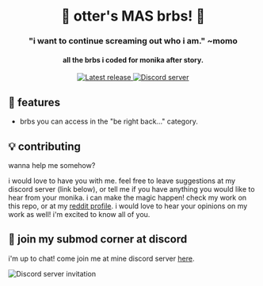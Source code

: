 <h1 align="center">🌻 otter's MAS brbs! 🌻</h1>
<h3 align="center">"i want to continue screaming out who i am." ~momo</h3>
<h4 align="center">all the brbs i coded for monika after story.</h4>
<p align="center">
  <a href="https://github.com/my-otter-self/otter_mas_brbs/releases/latest">
    <img alt="Latest release" src="https://img.shields.io/github/v/release/my-otter-self/otter_MAS_brbs">
  </a>
  <a href="https://mon.icu/discord">
    <img alt="Discord server" src="https://discordapp.com/api/guilds/970747033071804426/widget.png?style=shield">
  </a>
</p>

## 🌟 features
  
* brbs you can access in the "be right back..." category.

## 💡 contributing

wanna help me somehow?

i would love to have you with me. feel free to leave suggestions at my discord server (link below), or tell me if you have anything you would like to hear from your monika. i can make the magic happen!
check my work on this repo, or at my <a href="https://www.reddit.com/user/my-otter-self">reddit profile</a>. i would love to hear your opinions on my work as well! 
i'm excited to know all of you.

## 💬 join my submod corner at discord

i'm up to chat! come join me at mine discord server [here](https://mon.icu/discord).

![Discord server invitation](https://discordapp.com/api/guilds/970747033071804426/widget.png?style=banner3)
